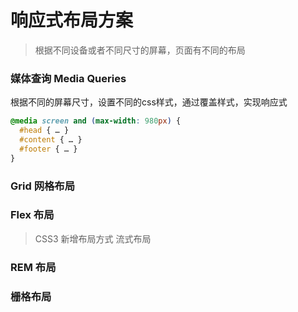 # 响应式布局方案
> 根据不同设备或者不同尺寸的屏幕，页面有不同的布局

### 媒体查询 Media Queries
根据不同的屏幕尺寸，设置不同的css样式，通过覆盖样式，实现响应式

```css
@media screen and (max-width: 980px) {
  #head { … }
  #content { … }
  #footer { … }
}
```

### Grid 网格布局

### Flex 布局
> CSS3 新增布局方式  流式布局

### REM 布局


### 栅格布局



